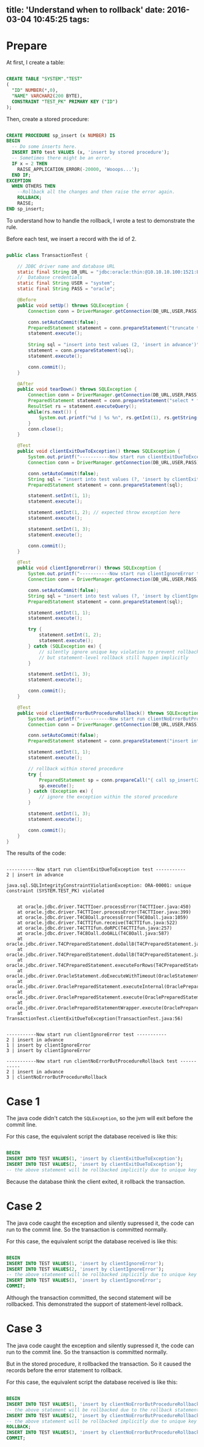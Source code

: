 
title: 'Understand when to rollback'
date: 2016-03-04 10:45:25
tags: 
---

# Prepare

At first, I create a table:

``` sql

CREATE TABLE "SYSTEM"."TEST" 
(	
  "ID" NUMBER(*,0), 
  "NAME" VARCHAR2(200 BYTE), 
  CONSTRAINT "TEST_PK" PRIMARY KEY ("ID")
);

```

Then, create a stored procedure:

``` sql

CREATE PROCEDURE sp_insert (x NUMBER) IS
BEGIN
  -- Do some inserts here.
  INSERT INTO test VALUES (x, 'insert by stored procedure');
  -- Sometimes there might be an error.
  IF x = 2 THEN
    RAISE_APPLICATION_ERROR(-20000, 'Wooops...');
  END IF;
EXCEPTION
  WHEN OTHERS THEN
    --Rollback all the changes and then raise the error again.
    ROLLBACK;
    RAISE;
END sp_insert; 

```

To understand how to handle the rollback, I wrote a test to demonstrate the rule.

Before each test, we insert a record with the id of 2.

``` java

public class TransactionTest {

    // JDBC driver name and database URL
    static final String DB_URL = "jdbc:oracle:thin:@10.10.10.100:1521:ENG11R2";
    //  Database credentials
    static final String USER = "system";
    static final String PASS = "oracle";

    @Before
    public void setUp() throws SQLException {
        Connection conn = DriverManager.getConnection(DB_URL,USER,PASS);

        conn.setAutoCommit(false);
        PreparedStatement statement = conn.prepareStatement("truncate table test");
        statement.execute();
        
        String sql = "insert into test values (2, 'insert in advance')";
        statement = conn.prepareStatement(sql);
        statement.execute();

        conn.commit();
    }

    @After
    public void tearDown() throws SQLException {
        Connection conn = DriverManager.getConnection(DB_URL,USER,PASS);
        PreparedStatement statement = conn.prepareStatement("select * from test");
        ResultSet rs = statement.executeQuery();
        while(rs.next()) {
            System.out.printf("%d | %s %n", rs.getInt(1), rs.getString(2));
        }
        conn.close();
    }

    @Test
    public void clientExitDueToException() throws SQLException {
        System.out.printf("-----------Now start run clientExitDueToException test -----------%n");
        Connection conn = DriverManager.getConnection(DB_URL,USER,PASS);

        conn.setAutoCommit(false);
        String sql = "insert into test values (?, 'insert by clientExitDueToException')";
        PreparedStatement statement = conn.prepareStatement(sql);

        statement.setInt(1, 1);
        statement.execute();

        statement.setInt(1, 2); // expected throw exception here
        statement.execute();

        statement.setInt(1, 3);
        statement.execute();

        conn.commit();
    }

    @Test
    public void clientIgnoreError() throws SQLException {
        System.out.printf("-----------Now start run clientIgnoreError test -----------%n");
        Connection conn = DriverManager.getConnection(DB_URL,USER,PASS);

        conn.setAutoCommit(false);
        String sql = "insert into test values (?, 'insert by clientIgnoreError')";
        PreparedStatement statement = conn.prepareStatement(sql);

        statement.setInt(1, 1);
        statement.execute();

        try {
            statement.setInt(1, 2);
            statement.execute();
        } catch (SQLException ex) {
            // silently ignore unique key violation to prevent rollback,
            // but statement-level rollback still happen implicitly
        }

        statement.setInt(1, 3);
        statement.execute();

        conn.commit();
    }

    @Test
    public void clientNoErrorButProcedureRollback() throws SQLException {
        System.out.printf("-----------Now start run clientNoErrorButProcedureRollback test -----------%n");
        Connection conn = DriverManager.getConnection(DB_URL,USER,PASS);

        conn.setAutoCommit(false);
        PreparedStatement statement = conn.prepareStatement("insert into test (id, name) values (?, 'clientNoErrorButProcedureRollback')");

        statement.setInt(1, 1);
        statement.execute();

        // rollback within stored procedure
        try {
            PreparedStatement sp = conn.prepareCall("{ call sp_insert(2) }"); // 2
            sp.execute();
        } catch (Exception ex) {
            // ignore the exception within the stored procedure
        }

        statement.setInt(1, 3);
        statement.execute();

        conn.commit();
    }
}

```

The results of the code:

``` log

-----------Now start run clientExitDueToException test -----------
2 | insert in advance 

java.sql.SQLIntegrityConstraintViolationException: ORA-00001: unique constraint (SYSTEM.TEST_PK) violated


	at oracle.jdbc.driver.T4CTTIoer.processError(T4CTTIoer.java:450)
	at oracle.jdbc.driver.T4CTTIoer.processError(T4CTTIoer.java:399)
	at oracle.jdbc.driver.T4C8Oall.processError(T4C8Oall.java:1059)
	at oracle.jdbc.driver.T4CTTIfun.receive(T4CTTIfun.java:522)
	at oracle.jdbc.driver.T4CTTIfun.doRPC(T4CTTIfun.java:257)
	at oracle.jdbc.driver.T4C8Oall.doOALL(T4C8Oall.java:587)
	at oracle.jdbc.driver.T4CPreparedStatement.doOall8(T4CPreparedStatement.java:225)
	at oracle.jdbc.driver.T4CPreparedStatement.doOall8(T4CPreparedStatement.java:53)
	at oracle.jdbc.driver.T4CPreparedStatement.executeForRows(T4CPreparedStatement.java:943)
	at oracle.jdbc.driver.OracleStatement.doExecuteWithTimeout(OracleStatement.java:1150)
	at oracle.jdbc.driver.OraclePreparedStatement.executeInternal(OraclePreparedStatement.java:4798)
	at oracle.jdbc.driver.OraclePreparedStatement.execute(OraclePreparedStatement.java:4901)
	at oracle.jdbc.driver.OraclePreparedStatementWrapper.execute(OraclePreparedStatementWrapper.java:1385)
	at TransactionTest.clientExitDueToException(TransactionTest.java:56)
	
	
-----------Now start run clientIgnoreError test -----------
2 | insert in advance 
1 | insert by clientIgnoreError 
3 | insert by clientIgnoreError 

-----------Now start run clientNoErrorButProcedureRollback test -----------
2 | insert in advance 
3 | clientNoErrorButProcedureRollback 

```

# Case 1

The java code didn't catch the `SQLException`, so the jvm will exit before the commit line. 

For this case, the equivalent script the database received is like this:

``` sql

BEGIN
INSERT INTO TEST VALUES(1, 'insert by clientExitDueToException');
INSERT INTO TEST VALUES(2, 'insert by clientExitDueToException'); 
-- the above statement will be rollbacked implicitly due to unique key violation

```

Because the database think the client exited, it rollback the transaction.

# Case 2

The java code caught the exception and silently supressed it, the code can run to the commit line. So the transaction is committed normally. 

For this case, the equivalent script the database received is like this:

``` sql

BEGIN
INSERT INTO TEST VALUES(1, 'insert by clientIgnoreError');
INSERT INTO TEST VALUES(2, 'insert by clientIgnoreError'); 
-- the above statement will be rollbacked implicitly due to unique key violation
INSERT INTO TEST VALUES(3, 'insert by clientIgnoreError';
COMMIT;

```

Although the transaction committed, the second statement will be rollbacked. This demonstrated the support of statement-level rollback.

# Case 3

The java code caught the exception and silently supressed it, the code can run to the commit line. So the transaction is committed normally. 

But in the stored procedure, it rollbacked the transaction. So it caused the records before the error statement to rollback.

For this case, the equivalent script the database received is like this:

``` sql

BEGIN
INSERT INTO TEST VALUES(1, 'insert by clientNoErrorButProcedureRollback');
-- the above statement will be rollbacked due to the rollback statement within the procedure
INSERT INTO TEST VALUES(2, 'insert by clientNoErrorButProcedureRollback'); 
-- the above statement will be rollbacked implicitly due to unique key violation
ROLLBACK;
INSERT INTO TEST VALUES(3, 'insert by clientNoErrorButProcedureRollback'
COMMIT;

```


